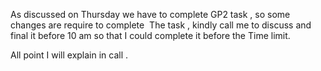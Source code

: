 As discussed on Thursday we have to complete GP2 task , so some changes are require to complete 
The task , kindly call me to discuss and final it before 10 am so that I could complete it before the Time limit. 

All point I will explain in call .
